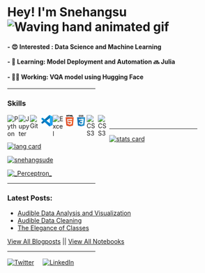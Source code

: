 
<!---
snehangsude/snehangsude is a ✨ special ✨ repository because its `README.md` (this file) appears on your GitHub profile.
You can click the Preview link to take a look at your changes.
--->
<h1 align="left">Hey! I'm Snehangsu <img src="https://raw.githubusercontent.com/nixin72/nixin72/master/wave.gif" 
         alt="Waving hand animated gif"
         height="40"
         width="40"/></h1>


<div align='lef'>
<h4>
  - 😍 Interested : Data Science and Machine Learning<br><br>
  - 🌱 Learning: Model Deployment and Automation 🔜 Julia<br><br>
  - 💪🏼 Working: VQA model using Hugging Face
</h4>
</div>
<hr width='40%'>

### Skills
<img align="left" alt="Python" width="26px" src="https://upload.wikimedia.org/wikipedia/commons/thumb/c/c3/Python-logo-notext.svg/1200px-Python-logo-notext.svg.png" />
<img align="left" alt="Jupyter" width="26px" src="https://upload.wikimedia.org/wikipedia/commons/3/38/Jupyter_logo.svg"/>
<img align="left" alt="Git" width="26px" src="https://upload.wikimedia.org/wikipedia/commons/3/3f/Git_icon.svg"/>
<img align="left" alt="Visual Studio Code" width="26px" src="https://raw.githubusercontent.com/github/explore/80688e429a7d4ef2fca1e82350fe8e3517d3494d/topics/visual-studio-code/visual-studio-code.png" />
<img align="left" alt="Excel" width="26px" src="https://upload.wikimedia.org/wikipedia/commons/3/34/Microsoft_Office_Excel_%282019%E2%80%93present%29.svg" />
<img align="left" alt="HTML5" width="26px" src="https://raw.githubusercontent.com/github/explore/80688e429a7d4ef2fca1e82350fe8e3517d3494d/topics/html/html.png" />
<img align="left" alt="CSS3" width="26px" src="https://raw.githubusercontent.com/github/explore/80688e429a7d4ef2fca1e82350fe8e3517d3494d/topics/css/css.png" />
<img align="left" alt="CSS3" width="26px" src="https://upload.wikimedia.org/wikipedia/commons/d/d5/Tailwind_CSS_Logo.svg" />
<img align="left" alt="CSS3" width="26px" src="https://upload.wikimedia.org/wikipedia/commons/2/29/Postgresql_elephant.svg" />


<br>
<hr width='40%'>
<p>
  <a align= "left" href="https://github.com/snehangsude">
<div align='left'>
    <img alt= "stats card" height="200px" width="400" src="https://github-readme-stats.vercel.app/api?username=snehangsude&show_icons=true&count_private=true&theme=darcula&hide_border=true&hide=issues,contribs&bg_color=00000000" />
</div>
<div align='left'>
    <img alt="lang card" src="https://github-readme-stats.vercel.app/api/top-langs/?username=snehangsude&show_icons=true&count_private=true&theme=darcula&hide_border=true&hide=issues,contribs&bg_color=00000000">  
</div>
</p>
<p align="left"> <img src="https://komarev.com/ghpvc/?username=snehangsude&label=Views 👀&color=003638&style=flat" alt="snehangsude" /> </p>
<p align="left"> <a href="https://twitter.com/_Perceptron_" target="blank"><img src="https://img.shields.io/twitter/follow/_Perceptron_?logo=twitter&style=for-the-badge" alt="_Perceptron_" /></a>
</p>

<hr width='40%'>

### Latest Posts:

- [Audible Data Analysis and Visualization](https://snehangsude.github.io/xSpace/audible/data_analysis/data_visulization/tabular_data/matplotlib/seaborn/2022/04/11/audible-eda.html)
- [Audible Data Cleaning](https://snehangsude.github.io/xSpace/audible/data_wrangling/data_cleaning/tabular_data/2022/04/11/audible-cleaner.html)
- [The Elegance of Classes](https://xspace.hashnode.dev/the-elegance-of-classes)


[View All Blogposts](https://xspace.hashnode.dev/) ||
[View All Notebooks](https://snehangsude.github.io/xSpace/)

<hr width='40%'>
<div align="left">
<a href="https://twitter.com/_Perceptron_" target="blank"><img align="center" width="80px" height="80px" src="https://upload.wikimedia.org/wikipedia/commons/5/51/Twitter_logo.svg" alt="Twitter" height="50" width="50" /></a> &nbsp;&nbsp;&nbsp;
<a href="https://www.linkedin.com/in/snehangsu-de-2a6a8852" target="blank"><img align="center" width="80px" height="80px" src="https://upload.wikimedia.org/wikipedia/commons/0/01/LinkedIn_Logo.svg" alt="LinkedIn" height="50" width="50" /></a>&nbsp;&nbsp;&nbsp;&nbsp;
</div>


